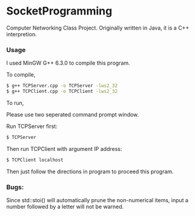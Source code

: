 # SocketProgramming

Computer Networking Class Project.
Originally written in Java, it is a C++ interpretion.

### Usage

I used MinGW G++  6.3.0 to compile this program. 

To compile,

```sh
$ g++ TCPServer.cpp -o TCPServer -lws2_32
$ g++ TCPClient.cpp -o TCPClient -lws2_32
```

To run,

Please use two seperated command prompt window.

Run TCPServer first:

```sh
$ TCPServer
```

Then run TCPClient with argument IP address:

```sh
$ TCPClient localhost
```

Then just follow the directions in program to proceed this program.

### Bugs:

Since std::stoi() will automatically prune the non-numerical items, input a number followed by a letter will not be warned.
